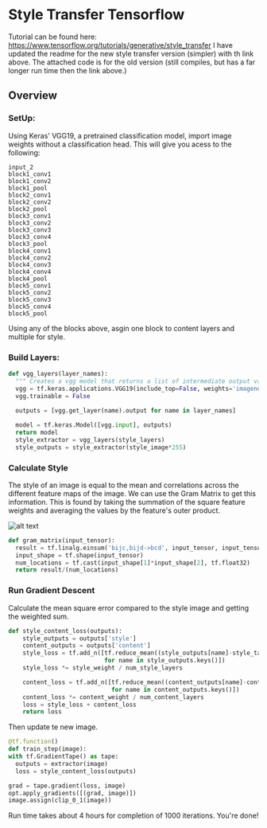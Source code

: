 # Style Transfer Tensorflow

Tutorial can be found here: https://www.tensorflow.org/tutorials/generative/style_transfer
I have updated the readme for the new style transfer version (simpler) with th link above. The attached
code is for the old version (still compiles, but has a far longer run time then the link above.)

## Overview
  ### SetUp:
Using Keras' VGG19, a pretrained classification model, import image weights without a classification head.
This will give you acess to the following:
```
input_2
block1_conv1
block1_conv2
block1_pool
block2_conv1
block2_conv2
block2_pool
block3_conv1
block3_conv2
block3_conv3
block3_conv4
block3_pool
block4_conv1
block4_conv2
block4_conv3
block4_conv4
block4_pool
block5_conv1
block5_conv2
block5_conv3
block5_conv4
block5_pool
```

Using any of the blocks above, asgin one block to content layers and multiple for style. 

  ### Build Layers:

```python
def vgg_layers(layer_names):
  """ Creates a vgg model that returns a list of intermediate output values."""
  vgg = tf.keras.applications.VGG19(include_top=False, weights='imagenet')
  vgg.trainable = False
  
  outputs = [vgg.get_layer(name).output for name in layer_names]

  model = tf.keras.Model([vgg.input], outputs)
  return model
  style_extractor = vgg_layers(style_layers)
  style_outputs = style_extractor(style_image*255)
 ```
 
  ### Calculate Style
  
The style of an image is equal to the mean and correlations across the different feature maps of the image. We can use the Gram Matrix to get this information. This is found by taking the summation of the square feature weights and averaging the values by the feature's outer product.

![alt text]("GramMatrix.png")

```python
def gram_matrix(input_tensor):
  result = tf.linalg.einsum('bijc,bijd->bcd', input_tensor, input_tensor)
  input_shape = tf.shape(input_tensor)
  num_locations = tf.cast(input_shape[1]*input_shape[2], tf.float32)
  return result/(num_locations)
  ```
  
  ### Run Gradient Descent
Calculate the mean square error compared to the style image and getting the weighted sum.

```python
def style_content_loss(outputs):
    style_outputs = outputs['style']
    content_outputs = outputs['content']
    style_loss = tf.add_n([tf.reduce_mean((style_outputs[name]-style_targets[name])**2) 
                           for name in style_outputs.keys()])
    style_loss *= style_weight / num_style_layers

    content_loss = tf.add_n([tf.reduce_mean((content_outputs[name]-content_targets[name])**2) 
                             for name in content_outputs.keys()])
    content_loss *= content_weight / num_content_layers
    loss = style_loss + content_loss
    return loss
  ```
  
  Then update te new image.
  ```python
  @tf.function()
def train_step(image):
  with tf.GradientTape() as tape:
    outputs = extractor(image)
    loss = style_content_loss(outputs)

  grad = tape.gradient(loss, image)
  opt.apply_gradients([(grad, image)])
  image.assign(clip_0_1(image))
  ```

Run time takes about 4 hours for completion of 1000 iterations. You're done!
